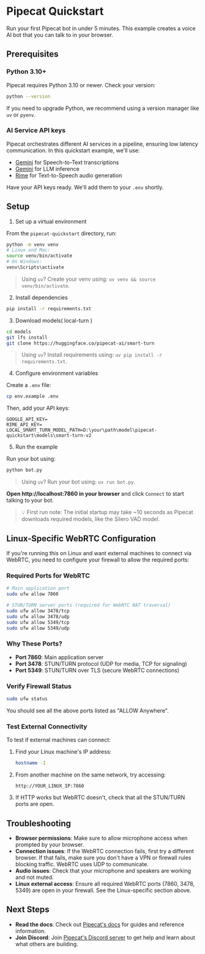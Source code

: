 # Pipecat Quickstart

Run your first Pipecat bot in under 5 minutes. This example creates a voice AI bot that you can talk to in your browser.

## Prerequisites

### Python 3.10+

Pipecat requires Python 3.10 or newer. Check your version:

```bash
python --version
```

If you need to upgrade Python, we recommend using a version manager like `uv` or `pyenv`.

### AI Service API keys

Pipecat orchestrates different AI services in a pipeline, ensuring low latency communication. In this quickstart example, we'll use:

- [Gemini](https://aistudio.google.com/apikey) for Speech-to-Text transcriptions
- [Gemini](https://aistudio.google.com/apikey) for LLM inference
- [Rime](https://app.rime.ai/tokens/) for Text-to-Speech audio generation

Have your API keys ready. We'll add them to your `.env` shortly.

## Setup

1. Set up a virtual environment

From the `pipecat-quickstart` directory, run:

```bash
python -m venv venv
# Linux and Mac:
source venv/bin/activate  
# On Windows: 
venv\Scripts\activate
```

> Using `uv`? Create your venv using: `uv venv && source venv/bin/activate`.

2. Install dependencies

```bash
pip install -r requirements.txt
```

3. Download models( local-turn )

```bash
cd models
git lfs install
git clone https://huggingface.co/pipecat-ai/smart-turn
```

> Using `uv`? Install requirements using: `uv pip install -r requirements.txt`.

4. Configure environment variables

Create a `.env` file:

```bash
cp env.example .env
```

Then, add your API keys:

```
GOOGLE_API_KEY=
RIME_API_KEY=
LOCAL_SMART_TURN_MODEL_PATH=D:\your\path\model\pipecat-quickstart\models\smart-turn-v2
```

5. Run the example

Run your bot using:

```bash
python bot.py
```

> Using `uv`? Run your bot using: `uv run bot.py`.

**Open http://localhost:7860 in your browser** and click `Connect` to start talking to your bot.

> 💡 First run note: The initial startup may take ~10 seconds as Pipecat downloads required models, like the Silero VAD model.

## Linux-Specific WebRTC Configuration

If you're running this on Linux and want external machines to connect via WebRTC, you need to configure your firewall to allow the required ports:

### Required Ports for WebRTC

```bash
# Main application port
sudo ufw allow 7860

# STUN/TURN server ports (required for WebRTC NAT traversal)
sudo ufw allow 3478/tcp
sudo ufw allow 3478/udp
sudo ufw allow 5349/tcp
sudo ufw allow 5349/udp
```

### Why These Ports?

- **Port 7860**: Main application server
- **Port 3478**: STUN/TURN protocol (UDP for media, TCP for signaling)
- **Port 5349**: STUN/TURN over TLS (secure WebRTC connections)

### Verify Firewall Status

```bash
sudo ufw status
```

You should see all the above ports listed as "ALLOW Anywhere".

### Test External Connectivity

To test if external machines can connect:

1. Find your Linux machine's IP address:
   ```bash
   hostname -I
   ```

2. From another machine on the same network, try accessing:
   ```
   http://YOUR_LINUX_IP:7860
   ```

3. If HTTP works but WebRTC doesn't, check that all the STUN/TURN ports are open.

## Troubleshooting

- **Browser permissions**: Make sure to allow microphone access when prompted by your browser.
- **Connection issues**: If the WebRTC connection fails, first try a different browser. If that fails, make sure you don't have a VPN or firewall rules blocking traffic. WebRTC uses UDP to communicate.
- **Audio issues**: Check that your microphone and speakers are working and not muted.
- **Linux external access**: Ensure all required WebRTC ports (7860, 3478, 5349) are open in your firewall. See the Linux-specific section above.

## Next Steps

- **Read the docs**: Check out [Pipecat's docs](https://docs.pipecat.ai/) for guides and reference information.
- **Join Discord**: Join [Pipecat's Discord server](https://discord.gg/pipecat) to get help and learn about what others are building.
